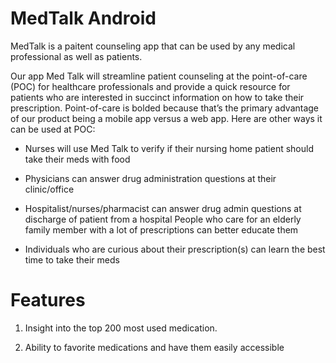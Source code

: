 # MedTalk Android 
[logo]: https://github.com/izhang1/MedTalk/blob/master/app/src/main/res/drawable/app_icon.png "MedTalk Logo"

MedTalk is a paitent counseling app that can be used by any medical professional as well as patients. 

Our app Med Talk will streamline patient counseling at the point-of-care (POC) for healthcare professionals and provide a quick resource for patients who are interested in succinct information on how to take their prescription. Point-of-care is bolded because that’s the primary advantage of our product being a mobile app versus a web app. Here are other ways it can be used at POC:

- Nurses will use Med Talk to verify if their nursing home patient should take their meds with food

- Physicians can answer drug administration questions at their clinic/office

- Hospitalist/nurses/pharmacist can answer drug admin questions at discharge of patient from a hospital
People who care for an elderly family member with a lot of prescriptions can better educate them

- Individuals who are curious about their prescription(s) can learn the best time to take their meds

# Features
1. Insight into the top 200 most used medication. 

2. Ability to favorite medications and have them easily accessible 
 


